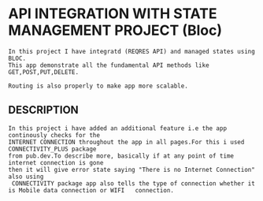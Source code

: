 # API INTEGRATION WITH STATE MANAGEMENT PROJECT (Bloc)

    In this project I have integratd (REQRES API) and managed states using BLOC.
    This app demonstrate all the fundamental API methods like GET,POST,PUT,DELETE.

    Routing is also properly to make app more scalable.



## DESCRIPTION

    
    In this project i have added an additional feature i.e the app continously checks for the
    INTERNET CONNECTION throughout the app in all pages.For this i used CONNECTIVITY_PLUS package
    from pub.dev.To describe more, basically if at any point of time internet connection is gone 
    then it will give error state saying "There is no Internet Connection" also using
     CONNECTIVITY package app also tells the type of connection whether it is Mobile data connection or WIFI   connection.
